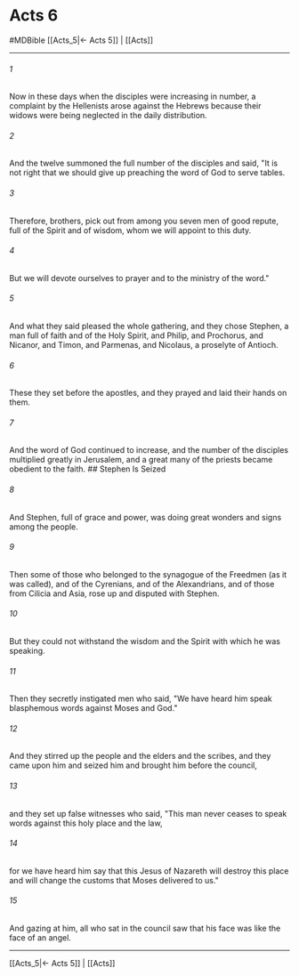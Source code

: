 # Acts 6
#MDBible
[[Acts_5|← Acts 5]] | [[Acts]]

***

###### 1 
Now in these days when the disciples were increasing in number, a complaint by the Hellenists arose against the Hebrews because their widows were being neglected in the daily distribution. 

###### 2 
And the twelve summoned the full number of the disciples and said, "It is not right that we should give up preaching the word of God to serve tables. 

###### 3 
Therefore, brothers, pick out from among you seven men of good repute, full of the Spirit and of wisdom, whom we will appoint to this duty. 

###### 4 
But we will devote ourselves to prayer and to the ministry of the word." 

###### 5 
And what they said pleased the whole gathering, and they chose Stephen, a man full of faith and of the Holy Spirit, and Philip, and Prochorus, and Nicanor, and Timon, and Parmenas, and Nicolaus, a proselyte of Antioch. 

###### 6 
These they set before the apostles, and they prayed and laid their hands on them. 

###### 7 
And the word of God continued to increase, and the number of the disciples multiplied greatly in Jerusalem, and a great many of the priests became obedient to the faith. ## Stephen Is Seized 

###### 8 
And Stephen, full of grace and power, was doing great wonders and signs among the people. 

###### 9 
Then some of those who belonged to the synagogue of the Freedmen (as it was called), and of the Cyrenians, and of the Alexandrians, and of those from Cilicia and Asia, rose up and disputed with Stephen. 

###### 10 
But they could not withstand the wisdom and the Spirit with which he was speaking. 

###### 11 
Then they secretly instigated men who said, "We have heard him speak blasphemous words against Moses and God." 

###### 12 
And they stirred up the people and the elders and the scribes, and they came upon him and seized him and brought him before the council, 

###### 13 
and they set up false witnesses who said, "This man never ceases to speak words against this holy place and the law, 

###### 14 
for we have heard him say that this Jesus of Nazareth will destroy this place and will change the customs that Moses delivered to us." 

###### 15 
And gazing at him, all who sat in the council saw that his face was like the face of an angel. 

***

[[Acts_5|← Acts 5]] | [[Acts]]
